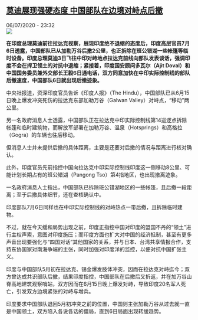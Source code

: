 <!--1594072568000-->
[莫迪展现强硬态度  中国部队在边境对峙点后撤](http://www.rfi.fr//cn/%E4%BA%9A%E6%B4%B2/20200706-%E8%8E%AB%E8%BF%AA%E5%B1%95%E7%8E%B0%E5%BC%BA%E7%A1%AC%E6%80%81%E5%BA%A6-%E4%B8%AD%E5%9B%BD%E9%83%A8%E9%98%9F%E5%9C%A8%E8%BE%B9%E5%A2%83%E5%AF%B9%E5%B3%99%E7%82%B9%E5%90%8E%E6%92%A4)
------

<div>06/07/2020 - 23:32</div><img src="https://s.rfi.fr/media/display/62a73358-bd43-11ea-9f77-005056a98db9/w:310/p:16x9/2020-07-03T121637Z_782808081_RC2OLH9VIV56_RTRMADP_3_INDIA-CHINA-MODI.JPG"><p><strong>在印度总理莫迪前往拉达克视察，展现印度绝不退缩的态度后，印度高层官员7月6日透露，中国部队已从加勒万谷后撤2公里，也正拆除在班公错湖一些帐篷等临时设备。印度总理莫迪3日飞往中印对峙地点拉达克前线向部队发表谈话，强调印度不会在捍卫领土的对抗中退缩；紧接着，印度国安顾问多瓦尔（Ajit Doval）和中国国务委员兼外交部长王毅6日通电话，双方同意加快在中印实际控制线的部队后撤速度，中国部队6日就出现后撤迹象。</strong></p><div class="t-content__body u-clearfix"><div class="m-interstitial"></div><p>中央社报道，资深印度官员告诉《印度人报》（The Hindu），中国部队已从6月15日晚上爆发冲突死伤的拉达克东部加勒万谷（Galwan Valley）对峙点，“移动”两公里。</p><p>另一名政府消息人士透露，中国部队正在拉达克中印实际控制线第14巡逻点拆除帐篷和临时建筑物，而解放军部署在加勒万谷、温泉（Hotsprings）和高格拉（Gogra）的车辆也往后移动。</p><p>但消息人士并未提供后撤的具体距离，主要是还要对后撤的情况与距离进行核对确认。</p><p>此外，印度官员先前指控中国向拉达克中印实际控制线印度这一侧移动8公里、可能计划长期占有的班公错湖（Pangong Tso）第4指地区，也出现撤离迹象。</p><p>一名政府消息人士指出，中国部队已拆除班公错湖地区的一些帐篷，且后撤一段距离；至于后撤具体细节，还在查核确认中。</p><p>印度部队7月6日同样也在中印实际控制线的对峙热点一带后撤，且拆除临时建物。</p><p>不过，就在今天缓和局势出现之前，印度正指控中国对印度的盟国不丹的“领土”进行主权声索，意图对印度施压；而印度方面也扩大对中国的经济抵制，甚至有更多声音出现要强化与“四国对话”其他国家的关系，并与日本、台湾共享情报合作，支持东协国家对南海争端的主张，同时加强对印度洋的监控，以便对抗中国扩张主义。</p><p>印度与中国部队5月初在拉达克、锡金爆发肢体冲突，因而在拉达克对峙迄今；双方曾达成共识部队后撤，结果印度指控，中国部队在后撤后又折返，并在加万谷山脊高地建筑观察哨站，双方因而在6月15日晚上爆发对峙，导致印度20名军人死亡，引发双方边境紧张的对峙与增兵。</p><p>印度要求中国部队退回5月初冲突之前的位置，中国则主张加勒万谷从过去就一直是中国领土，双方陷入各说各话的僵局，直到6日局面出现转缓趋势。</p><div class="o-self-promo o-self-promo--nl o-self-promo--hidden" data-selfpromo-newsletter></div><div class="o-self-promo o-self-promo--app o-self-promo--hidden" data-selfpromo-app></div></div>
